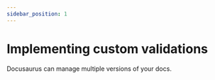 ```yaml
---
sidebar_position: 1
---
```


# Implementing custom validations

Docusaurus can manage multiple versions of your docs.